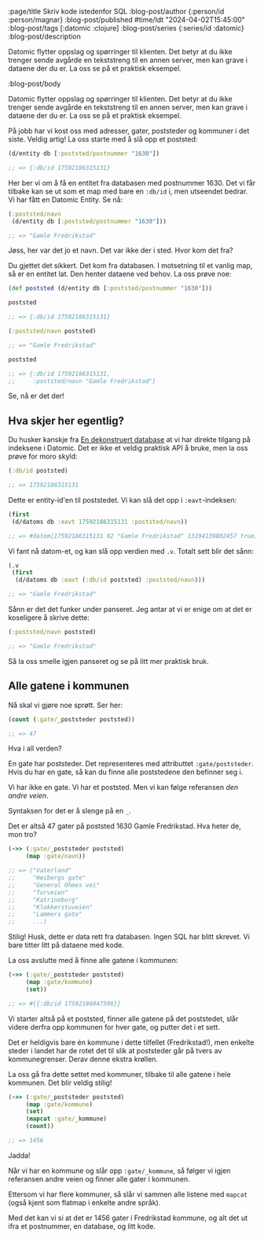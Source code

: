 :page/title Skriv kode istedenfor SQL
:blog-post/author {:person/id :person/magnar}
:blog-post/published #time/ldt "2024-04-02T15:45:00"
:blog-post/tags [:datomic :clojure]
:blog-post/series {:series/id :datomic}
:blog-post/description

Datomic flytter oppslag og spørringer til klienten. Det betyr at du ikke trenger
sende avgårde en tekststreng til en annen server, men kan grave i dataene der du
er. La oss se på et praktisk eksempel.

:blog-post/body

Datomic flytter oppslag og spørringer til klienten. Det betyr at du ikke trenger
sende avgårde en tekststreng til en annen server, men kan grave i dataene der du
er. La oss se på et praktisk eksempel.

På jobb har vi kost oss med adresser, gater, poststeder og kommuner i det siste.
Veldig artig! La oss starte med å slå opp et poststed:

```clj
(d/entity db [:poststed/postnummer "1630"])

;; => {:db/id 17592186315131}
```

Her ber vi om å få en entitet fra databasen med postnummer 1630. Det vi får
tilbake kan se ut som et map med bare en `:db/id` i, men utseendet bedrar. Vi har
fått en Datomic Entity. Se nå:

```clj
(:poststed/navn
 (d/entity db [:poststed/postnummer "1630"]))

;; => "Gamle Fredrikstad"
```

Jøss, her var det jo et navn. Det var ikke der i sted. Hvor kom det fra?

Du gjettet det sikkert. Det kom fra databasen. I motsetning til et vanlig map,
så er en entitet lat. Den henter dataene ved behov. La oss prøve noe:

```clj
(def poststed (d/entity db [:poststed/postnummer "1630"]))

poststed

;; => {:db/id 17592186315131}

(:poststed/navn poststed)

;; => "Gamle Fredrikstad"

poststed

;; => {:db/id 17592186315131,
;;     :poststed/navn "Gamle Fredrikstad"}
```

Se, nå er det der!

## Hva skjer her egentlig?

Du husker kanskje fra [En dekonstruert database](/en-dekonstruert-database/)
at vi har direkte tilgang på indeksene i Datomic. Det er ikke et veldig praktisk
API å bruke, men la oss prøve for moro skyld:

```clj
(:db/id poststed)

;; => 17592186315131
```

Dette er entity-id'en til poststedet. Vi kan slå det opp i `:eavt`-indeksen:

```clj
(first
 (d/datoms db :eavt 17592186315131 :poststed/navn))

;; => #datom[17592186315131 92 "Gamle Fredrikstad" 13194139802457 true]
```

Vi fant nå datom-et, og kan slå opp verdien med `.v`. Totalt sett blir det sånn:

```clj
(.v
 (first
  (d/datoms db :eavt (:db/id poststed) :poststed/navn)))

;; => "Gamle Fredrikstad"
```

Sånn er det det funker under panseret. Jeg antar at vi er enige om at det er
koseligere å skrive dette:

```clj
(:poststed/navn poststed)

;; => "Gamle Fredrikstad"
```

Så la oss smelle igjen panseret og se på litt mer praktisk bruk.

## Alle gatene i kommunen

Nå skal vi gjøre noe sprøtt. Ser her:

```clj
(count (:gate/_poststeder poststed))

;; => 47
```

Hva i all verden?

En gate har poststeder. Det representeres med attributtet `:gate/poststeder`.
Hvis du har en gate, så kan du finne alle poststedene den befinner seg i.

Vi har ikke en gate. Vi har et poststed. Men vi kan følge referansen *den andre
veien*.

Syntaksen for det er å slenge på en `_`.

Det er altså 47 gater på poststed 1630 Gamle Fredrikstad. Hva heter de, mon tro?

```clj
(->> (:gate/_poststeder poststed)
     (map :gate/navn))

;; => ("Vaterland"
;;     "Heibergs gate"
;;     "General Ohmes vei"
;;     "Turveien"
;;     "Katrineborg"
;;     "Klokkerstuveien"
;;     "Lammers gate"
;;     ...)
```

Stilig! Husk, dette er data rett fra databasen. Ingen SQL har blitt skrevet. Vi
bare titter litt på dataene med kode.

La oss avslutte med å finne alle gatene i kommunen:

```clj
(->> (:gate/_poststeder poststed)
     (map :gate/kommune)
     (set))

;; => #{{:db/id 17592186047598}}
```

Vi starter altså på et poststed, finner alle gatene på det poststedet, slår
videre derfra opp kommunen for hver gate, og putter det i et sett.

Det er heldigvis bare én kommune i dette tilfellet (Fredrikstad!), men enkelte
steder i landet har de rotet det til slik at poststeder går på tvers av
kommunegrenser. Derav denne ekstra krøllen.

La oss gå fra dette settet med kommuner, tilbake til alle gatene i hele
kommunen. Det blir veldig stilig!

```clj
(->> (:gate/_poststeder poststed)
     (map :gate/kommune)
     (set)
     (mapcat :gate/_kommune)
     (count))

;; => 1456
```

Jadda!

Når vi har en kommune og slår opp `:gate/_kommune`, så følger vi igjen
referansen andre veien og finner alle gater i kommunen.

Ettersom vi har flere kommuner, så slår vi sammen alle listene med `mapcat`
(også kjent som flatmap i enkelte andre språk).

Med det kan vi si at det er 1456 gater i Fredrikstad kommune, og alt det ut ifra
et postnummer, en database, og litt kode.
